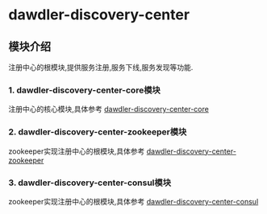# dawdler-discovery-center

## 模块介绍

注册中心的根模块,提供服务注册,服务下线,服务发现等功能.

### 1. dawdler-discovery-center-core模块

注册中心的核心模块,具体参考 [dawdler-discovery-center-core](dawdler-discovery-center-core/README.md)

### 2. dawdler-discovery-center-zookeeper模块

zookeeper实现注册中心的根模块,具体参考 [dawdler-discovery-center-zookeeper](dawdler-discovery-center-zookeeper/README.md)

### 3. dawdler-discovery-center-consul模块

zookeeper实现注册中心的根模块,具体参考 [dawdler-discovery-center-consul](dawdler-discovery-center-consul/README.md)
